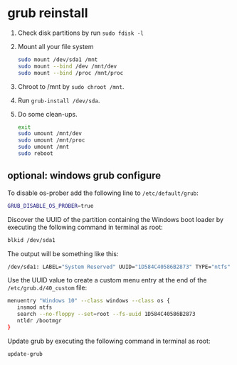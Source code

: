 # grub reinstall

1. Check disk partitions by run `sudo fdisk -l`

2. Mount all your file system

   ```bash
   sudo mount /dev/sda1 /mnt
   sudo mount --bind /dev /mnt/dev
   sudo mount --bind /proc /mnt/proc
   ```

3.  Chroot to /mnt by `sudo chroot /mnt`.

4. Run `grub-install /dev/sda`.

5. Do some clean-ups.

   ```bash
   exit
   sudo umount /mnt/dev
   sudo umount /mnt/proc
   sudo umount /mnt
   sudo reboot 
   ```

## optional: windows grub configure

To disable os-prober add the following line to `/etc/default/grub`:

```bash
GRUB_DISABLE_OS_PROBER=true
```

Discover the UUID of the partition containing the Windows boot loader by executing the following command in terminal as root:

```bash
blkid /dev/sda1
```

The output will be something like this:

```bash
/dev/sda1: LABEL="System Reserved" UUID="1D584C40586B2873" TYPE="ntfs" PARTUUID="adc19fb9-33"
```

Use the UUID value to create a custom menu entry at the end of the `/etc/grub.d/40_custom` file:

```bash
menuentry "Windows 10" --class windows --class os {
   insmod ntfs
   search --no-floppy --set=root --fs-uuid 1D584C40586B2873
   ntldr /bootmgr
}
```

Update grub by executing the following command in terminal as root:

```bash
update-grub
```

